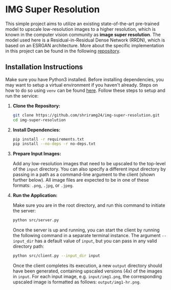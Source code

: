 # IMG Super Resolution

This simple project aims to utilize an existing state-of-the-art pre-trained model to upscale low-resolution images to a higher resolution, which is known in the computer vision community as **image super resolution**. The model used here is a Residual-in-Residual Dense Network (RRDN), which is based on an ESRGAN architecture. More about the specific implementation in this project can be found in the following [repository](https://github.com/idealo/image-super-resolution). 

## Installation Instructions

Make sure you have Python3 installed. Before installing dependencies, you may want to setup a virtual environment if you haven't already. Steps on how to do so using `venv` can be found [here](https://docs.python.org/3/library/venv.html). Follow these steps to setup and run the service:

1. **Clone the Repository:**
    ```bash
    git clone https://github.com/shriramg24/img-super-resolution.git
    cd img-super-resolution
    ```

2. **Install Dependencies:**
    ```bash
    pip install -r requirements.txt
    pip install --no-deps -r no-deps.txt
    ```

3. **Prepare Input Images:**

    Add any low-resolution images that need to be upscaled to the top-level of the `input` directory. You can also specify a different input directory by passing in a path as a command-line argument to the client (shown further below). All image files are expected to be in one of these formats: `.png`, `.jpg`, or `.jpeg`.

4. **Run the Application:**

    Make sure you are in the root directory, and run this command to initiate the server:
    ```bash
    python src/server.py
    ```

    Once the server is up and running, you can start the client by running the following command in a separate terminal instance. The argument `--input_dir` has a default value of `input`, but you can pass in any valid directory path:
    ```bash
    python src/client.py --input_dir input
    ```

    Once the client completes its execution, a new `output` directory should have been generated, containing upscaled versions (4x) of the images in `input`. For each input image, e.g. `input/img1.png`, the corresponding upscaled image is formatted as follows: `output/img1-hr.png`.
